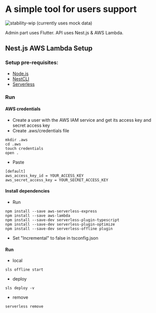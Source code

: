 # A simple tool for users support

![stability-wip](https://img.shields.io/badge/stability-work_in_progress-lightgrey.svg)
(currently uses mock data)

Admin part uses Flutter. API uses Nest.js & AWS Lambda.

## Nest.js AWS Lambda Setup

### Setup pre-requisites:
* [Node.js](https://nodejs.org/en/)
* [NestCLI](https://docs.nestjs.com/cli/overview)
* [Serverless](https://www.serverless.com/framework/docs/providers/aws/guide/installation/)

### Run

#### AWS credentials
* Create a user with the AWS IAM service and get its access key and secret access key
* Create .aws/credentials file
```text
mkdir .aws
cd .aws
touch credentials
open .
```
* Paste
```text
[default]
aws_access_key_id = YOUR_ACCESS_KEY
aws_secret_access_key = YOUR_SECRET_ACCESS_KEY
```
#### Install dependencies
* Run
```text
npm install --save aws-serverless-express
npm install --save aws-lambda
npm install --save-dev serverless-plugin-typescript
npm install --save-dev serverless-plugin-optimize
npm install --save-dev serverless-offline plugin
```
* Set "Incremental" to false in tsconfig.json
#### Run
* local
```text
sls offline start
```
* deploy
```text
sls deploy -v
```
* remove
```text
serverless remove
```



